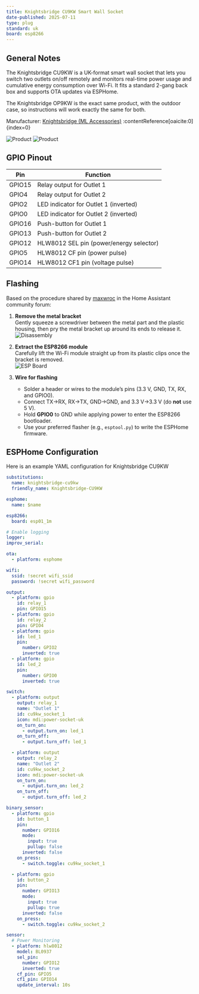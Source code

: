 ```yaml
---
title: Knightsbridge CU9KW Smart Wall Socket
date-published: 2025-07-11
type: plug
standard: uk
board: esp8266
---
```


## General Notes

The Knightsbridge CU9KW is a UK-format smart wall socket that lets you switch two outlets on/off remotely and monitors real-time power usage and cumulative energy consumption over Wi-Fi. It fits a standard 2-gang back box and supports OTA updates via ESPHome.

The Knightsbridge OP9KW is the exact same product, with the outdoor case, so instructions will work exactly the same for both.

Manufacturer: [Knightsbridge (ML Accessories)](http://www.mlaccessories.co.uk) :contentReference[oaicite:0]{index=0}  

![Product](./knightsbridge-cu9kw.jpg "Product Image")
![Product](./knightsbridge-op9kw.jpg "Product Image")

## GPIO Pinout

| Pin    | Function                                 |
| ------ | ---------------------------------------- |
| GPIO15 | Relay output for Outlet 1                |
| GPIO4  | Relay output for Outlet 2                |
| GPIO2  | LED indicator for Outlet 1 (inverted)    |
| GPIO0  | LED indicator for Outlet 2 (inverted)    |
| GPIO16 | Push-button for Outlet 1                 |
| GPIO13 | Push-button for Outlet 2                 |
| GPIO12 | HLW8012 SEL pin (power/energy selector)  |
| GPIO5  | HLW8012 CF pin (power pulse)             |
| GPIO14 | HLW8012 CF1 pin (voltage pulse)          |

## Flashing

Based on the procedure shared by [maxwroc](https://community.home-assistant.io/t/smartknight-ml-accessories-ltd-smart-plug/504892/3) in the Home Assistant community forum:

1. **Remove the metal bracket**  
   Gently squeeze a screwdriver between the metal part and the plastic housing, then pry the metal bracket up around its ends to release it.  
   ![Disassembly](./knightsbridge-cu9kw-disassembly.jpg "Removing the metal bracket")

2. **Extract the ESP8266 module**  
   Carefully lift the Wi-Fi module straight up from its plastic clips once the bracket is removed.  
   ![ESP Board](./knightsbridge-cu9kw-ESP-board.jpg "ESP8266 module ready for flashing")

3. **Wire for flashing**  
   - Solder a header or wires to the module’s pins (3.3 V, GND, TX, RX, and GPIO0).  
   - Connect TX→RX, RX→TX, GND→GND, and 3.3 V→3.3 V (do **not** use 5 V).  
   - Hold **GPIO0** to GND while applying power to enter the ESP8266 bootloader.  
   - Use your preferred flasher (e.g., `esptool.py`) to write the ESPHome firmware.  


## ESPHome Configuration
Here is an example YAML configuration for Knightsbridge CU9KW

```yaml
substitutions:
  name: knightsbridge-cu9kw
  friendly_name: Knightsbridge-CU9KW

esphome:
  name: $name

esp8266:
  board: esp01_1m

# Enable logging
logger:
improv_serial:

ota:
  - platform: esphome

wifi:
  ssid: !secret wifi_ssid
  password: !secret wifi_password

output:
  - platform: gpio
    id: relay_1
    pin: GPIO15
  - platform: gpio
    id: relay_2
    pin: GPIO4
  - platform: gpio
    id: led_1
    pin:
      number: GPIO2
      inverted: true
  - platform: gpio
    id: led_2
    pin:
      number: GPIO0
      inverted: true

switch:
  - platform: output
    output: relay_1
    name: "Outlet 1"
    id: cu9kw_socket_1
    icon: mdi:power-socket-uk
    on_turn_on:
      - output.turn_on: led_1
    on_turn_off:
      - output.turn_off: led_1

  - platform: output
    output: relay_2
    name: "Outlet 2"
    id: cu9kw_socket_2
    icon: mdi:power-socket-uk
    on_turn_on:
      - output.turn_on: led_2
    on_turn_off:
      - output.turn_off: led_2

binary_sensor:
  - platform: gpio
    id: button_1
    pin:
      number: GPIO16
      mode:
        input: true
        pullup: false
      inverted: false
    on_press:
      - switch.toggle: cu9kw_socket_1

  - platform: gpio
    id: button_2
    pin:
      number: GPIO13
      mode:
        input: true
        pullup: true
      inverted: false
    on_press:
      - switch.toggle: cu9kw_socket_2

sensor:
  # Power Monitoring
  - platform: hlw8012
    model: BL0937
    sel_pin:
      number: GPIO12
      inverted: true
    cf_pin: GPIO5
    cf1_pin: GPIO14
    update_interval: 10s
